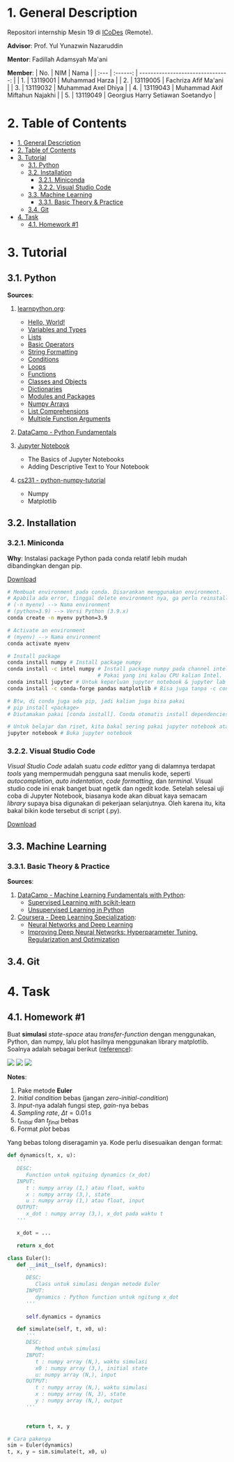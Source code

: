 # 1. General Description
Repositori internship Mesin 19 di [ICoDes](https://ik.fti.itb.ac.id/lab-icodes/) (Remote).

**Advisor**: Prof. Yul Yunazwin Nazaruddin

**Mentor**: Fadillah Adamsyah Ma'ani

**Member**:
| No.  |   NIM    |                              Nama |
| :--- | :------: | --------------------------------: |
| 1.   | 13119001 |                    Muhammad Harza |
| 2.   | 13119005 |              Fachriza Afif Ma'ani |
| 3.   | 13119032 |               Muhammad Axel Dhiya |
| 4.   | 13119043 |    Muhammad Akif Miftahun Najakhi |
| 5.   | 13119049 | Georgius Harry Setiawan Soetandyo |

# 2. Table of Contents
- [1. General Description](#1-general-description)
- [2. Table of Contents](#2-table-of-contents)
- [3. Tutorial](#3-tutorial)
  - [3.1. Python](#31-python)
  - [3.2. Installation](#32-installation)
    - [3.2.1. Miniconda](#321-miniconda)
    - [3.2.2. Visual Studio Code](#322-visual-studio-code)
  - [3.3. Machine Learning](#33-machine-learning)
    - [3.3.1. Basic Theory & Practice](#331-basic-theory--practice)
  - [3.4. Git](#34-git)
- [4. Task](#4-task)
  - [4.1. Homework #1](#41-homework-1)

# 3. Tutorial

## 3.1. Python

**Sources**:

1. [learnpython.org](https://www.learnpython.org/):
   - [Hello, World!](https://www.learnpython.org/en/Hello%2C_World%21)
   - [Variables and Types](https://www.learnpython.org/en/Variables_and_Types)
   - [Lists](https://www.learnpython.org/en/Lists)
   - [Basic Operators](https://www.learnpython.org/en/Basic_Operators)
   - [String Formatting](https://www.learnpython.org/en/String_Formatting)
   - [Conditions](https://www.learnpython.org/en/Conditions)
   - [Loops](https://www.learnpython.org/en/Loops)
   - [Functions](https://www.learnpython.org/en/Functions)
   - [Classes and Objects](https://www.learnpython.org/en/Classes_and_Objects)
   - [Dictionaries](https://www.learnpython.org/en/Dictionaries)
   - [Modules and Packages](https://www.learnpython.org/en/Modules_and_Packages)
   - [Numpy Arrays](https://www.learnpython.org/en/Numpy_Arrays)
   - [List Comprehensions](https://www.learnpython.org/en/List_Comprehensions)
   - [Multiple Function Arguments](https://www.learnpython.org/en/Multiple_Function_Arguments)

2. [DataCamp - Python Fundamentals](https://www.datacamp.com/tracks/python-fundamentals)

3. [Jupyter Notebook](https://towardsdatascience.com/a-beginners-tutorial-to-jupyter-notebooks-1b2f8705888a)
   - The Basics of Jupyter Notebooks
   - Adding Descriptive Text to Your Notebook

4. [cs231 - python-numpy-tutorial](https://cs231n.github.io/python-numpy-tutorial/#containers)
   - Numpy
   - Matplotlib

## 3.2. Installation

### 3.2.1. Miniconda

**Why**: Instalasi package Python pada conda relatif lebih mudah dibandingkan dengan pip.

[Download](https://docs.conda.io/en/latest/miniconda.html)

```bash
# Membuat environment pada conda. Disarankan menggunakan environment.
# Apabila ada error, tinggal delete environment nya, ga perlu reinstall conda.
# (-n myenv) --> Nama environment
# (python=3.9) --> Versi Python (3.9.x)
conda create -n myenv python=3.9

# Activate an environment
# (myenv) --> Nama environment
conda activate myenv

# Install package
conda install numpy # Install package numpy
conda install -c intel numpy # Install package numpy pada channel intel
                             # Pakai yang ini kalau CPU kalian Intel.
conda install jupyter # Untuk keperluan jupyter notebook & jupyter lab
conda install -c conda-forge pandas matplotlib # Bisa juga tanpa -c conda-forge

# Btw, di conda juga ada pip, jadi kalian juga bisa pakai
# pip install <package>
# Diutamakan pakai [conda install]. Conda otomatis install dependencies dari suatu package.

# Untuk belajar dan riset, kita bakal sering pakai jupyter notebook atau jupyter lab
jupyter notebook # Buka jupyter notebook
```

### 3.2.2. Visual Studio Code

*Visual Studio Code* adalah suatu *code edittor* yang di dalamnya terdapat *tools* yang mempermudah pengguna saat menulis kode, seperti *autocompletion*, *auto indentation*, *code formatting*, dan *terminal*. Visual studio code ini enak banget buat ngetik dan ngedit kode. Setelah selesai uji coba di Jupyter Notebook, biasanya kode akan dibuat kaya semacam *library* supaya bisa digunakan di pekerjaan selanjutnya. Oleh karena itu, kita bakal bikin kode tersebut di script (.py). 

[Download](https://code.visualstudio.com/Download)

## 3.3. Machine Learning

### 3.3.1. Basic Theory & Practice

**Sources**:

1. [DataCamp - Machine Learning Fundamentals with Python](https://www.datacamp.com/tracks/machine-learning-fundamentals-with-python):
   - [Supervised Learning with scikit-learn](https://www.datacamp.com/courses/supervised-learning-with-scikit-learn)
   - [Unsupervised Learning in Python](https://www.datacamp.com/courses/unsupervised-learning-in-python)
2. [Coursera - Deep Learning Specialization](https://www.coursera.org/specializations/deep-learning#courses):
   - [Neural Networks and Deep Learning](https://www.coursera.org/learn/neural-networks-deep-learning?specialization=deep-learning)
   - [Improving Deep Neural Networks: Hyperparameter Tuning, Regularization and Optimization](https://www.coursera.org/learn/deep-neural-network?specialization=deep-learning)

## 3.4. Git

# 4. Task

## 4.1. Homework #1

Buat **simulasi** *state-space* atau *transfer-function* dengan menggunakan, Python, dan numpy, lalu plot hasilnya menggunakan library matplotlib. Soalnya adalah sebagai berikut ([reference](https://www.javatpoint.com/control-system-state-space-model)):

<img src="https://render.githubusercontent.com/render/math?math=%5Cmathbf%7Bx%7D(t)%3D%5Cbegin%7Bbmatrix%7Dx_1(t)%20%26%20x_2(t)%20%26%20x_3(t)%5Cend%7Bbmatrix%7D%5E%5Cmathrm%7BT%7D">

<img src="https://render.githubusercontent.com/render/math?math=%24%5Cdot%7B%5Cmathbf%7Bx%7D%7D(t)%20%3D%20%5Cbegin%7Bbmatrix%7D0%20%26%201%20%26%200%20%5C%5C%200%20%26%200%20%26%201%20%5C%5C%20-10%20%26%20-11%20%26%20-6%20%5Cend%7Bbmatrix%7D%5Cmathbf%7Bx%7D(t)%2B%5Cbegin%7Bbmatrix%7D0%20%26%200%20%26%208%5Cend%7Bbmatrix%7D%5E%5Cmathrm%7BT%7Du(t)%24">

<img src="https://render.githubusercontent.com/render/math?math=%24y(t)%3D%5Cbegin%7Bbmatrix%7D1%20%26%200%20%26%200%5Cend%7Bbmatrix%7D%5Cmathbf%7Bx%7D(t)%24">

**Notes**:
1. Pake metode **Euler**
2. *Initial condition* bebas (jangan *zero-initial-condition*)
3. *Input*-nya adalah fungsi step, *gain*-nya bebas
4. *Sampling rate*, $\Delta t=0.01 \, s$
5. $t_{initial}$ dan $t_{final}$ bebas
6. Format *plot* bebas

Yang bebas tolong diseragamin ya. Kode perlu disesuaikan dengan format:

```python
def dynamics(t, x, u):
   '''
   DESC:
      Function untuk ngituing dynamics (x_dot)
   INPUT:
      t : numpy array (1,) atau float, waktu
      x : numpy array (3,), state
      u : numpy array (1,) atau float, input
   OUTPUT:
      x_dot : numpy array (3,), x_dot pada waktu t
   '''

   x_dot = ...

   return x_dot

class Euler():
   def __init__(self, dynamics):
      '''
      DESC:
         Class untuk simulasi dengan metode Euler
      INPUT:
         dynamics : Python function untuk ngitung x_dot
      '''
      
      self.dynamics = dynamics

   def simulate(self, t, x0, u):
      '''
      DESC:
         Method untuk simulasi
      INPUT:
         t : numpy array (N,), waktu simulasi
         x0 : numpy array (3,), initial state
         u: numpy array (N,), input
      OUTPUT:
         t : numpy array (N,), waktu simulasi
         x : numpy array (N, 3), state
         y : numpy array (N,), output
      '''
      

      return t, x, y

# Cara pakenya
sim = Euler(dynamics)
t, x, y = sim.simulate(t, x0, u)
```